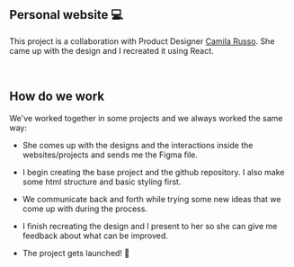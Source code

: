 ## Personal website 💻 
This project is a collaboration with Product Designer <a href='https://www.behance.net/russocamila' rel='noopener nofollow noreferrer' target='_blank'>Camila Russo</a>. She came up with the design and I recreated it using React.<br/>
  
  <br/>

## How do we work

We've worked together in some projects and we always worked the same way:
- She comes up with the designs and the interactions inside the websites/projects and sends me the Figma file.

- I begin creating the base project and the github repository. I also make some html structure and basic styling first.

- We communicate back and forth while trying some new ideas that we come up with during the process.

- I finish recreating the design and I present to her so she can give me feedback about what can be improved.

- The project gets launched! 🚀 

